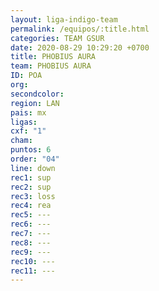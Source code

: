 ```yaml
---
layout: liga-indigo-team
permalink: /equipos/:title.html
categories: TEAM GSUR
date: 2020-08-29 10:29:20 +0700
title: PHOBIUS AURA
team: PHOBIUS AURA
ID: POA
org: 
secondcolor: 
region: LAN
pais: mx
ligas: 
cxf: "1"
cham: 
puntos: 6
order: "04"
line: down
rec1: sup
rec2: sup
rec3: loss
rec4: rea
rec5: ---
rec6: ---
rec7: ---
rec8: ---
rec9: ---
rec10: ---
rec11: ---
---
```

